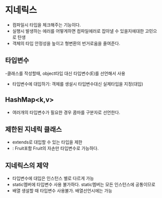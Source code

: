# 지네릭스 
- 컴파일시 타입을 체크해주는 기능이다.  
-  실행시 발생하는 에러를 어떻게하면 컴파일에러로 잡아낼 수 있을지에대한 고민으로 탄생  
-  객체의 타입 안정성을 높이고 형변환의 번거로움을 줄여준다.  

## 타입변수 
-클래스를 작성할때, object타입 대신 타입변수(E)를 선언해서 사용  
- 타입변수에 대입하기: 객체를 생설시 타입변수대신 실제타입을 지정(대입)  

## HashMap<k,v>  
- 여러개의 타입변수가 필요한 경우 콤마를 구분자로 선언한다.  

## 제한된 지네릭 클래스 
- extends로 대입할 수 있는 타입을 제한  
- <T extends Fruit>  : Fruit포함 Fruit의 자손만 타입변수로 가능하다.  

## 지네릭스의 제약  
- 타입변수에 대입은 인스턴스 별로 다르게 가능  
- static멤버에 타입변수 사용 불가하다.  static멤버는 모든 인스턴스에 공통이므로  
- 배열 생설할 때 타입변수 사용불가. 배열선언시에는 가능  
